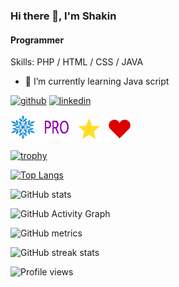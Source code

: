 ### Hi there 👋, I'm Shakin
#### Programmer

Skills: PHP / HTML / CSS / JAVA

- 🌱 I’m currently learning Java script 


[<img src='https://cdn.jsdelivr.net/npm/simple-icons@3.0.1/icons/github.svg' alt='github' height='40'>](https://github.com/shakin-shahria)  [<img src='https://cdn.jsdelivr.net/npm/simple-icons@3.0.1/icons/linkedin.svg' alt='linkedin' height='40'>](https://www.linkedin.com/in/shakin-shahria-277082229)  

<a href='https://archiveprogram.github.com/'><img src='https://raw.githubusercontent.com/acervenky/animated-github-badges/master/assets/acbadge.gif' width='40' height='40'></a> <a href='https://github.com/pricing'><img src='https://raw.githubusercontent.com/acervenky/animated-github-badges/master/assets/pro.gif' width='40' height='40'></a> <a href='https://stars.github.com/'><img src='https://raw.githubusercontent.com/acervenky/animated-github-badges/master/assets/starbadge.gif' width='35' height='35'></a> <a href='https://docs.github.com/en/github/supporting-the-open-source-community-with-github-sponsors'><img src='https://raw.githubusercontent.com/acervenky/animated-github-badges/master/assets/sponsorbadge.gif' width='35' height='35'></a> 

[![trophy](https://github-profile-trophy.vercel.app/?username=shakin-shahria)](https://github.com/ryo-ma/github-profile-trophy)

[![Top Langs](https://github-readme-stats.vercel.app/api/top-langs/?username=shakin-shahria)](https://github.com/anuraghazra/github-readme-stats)

![GitHub stats](https://github-readme-stats.vercel.app/api?username=shakin-shahria&show_icons=true&count_private=true)  

![GitHub Activity Graph](https://activity-graph.herokuapp.com/graph?username=shakin-shahria)  

![GitHub metrics](https://metrics.lecoq.io/shakin-shahria)  

![GitHub streak stats](https://streak-stats.demolab.com/?user=shakin-shahria)  

![Profile views](https://gpvc.arturio.dev/shakin-shahria)  
